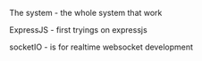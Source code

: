 The system - the whole system that work

ExpressJS - first tryings on expressjs

socketIO - is for realtime websocket development
